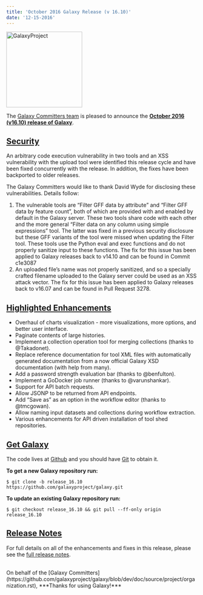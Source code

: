 ```yaml
---
title: 'October 2016 Galaxy Release (v 16.10)'
date: '12-15-2016'
---
```

<div class='right'><a href='http://getgalaxy.org'><img src="/src/images/Logos/GalaxyNewLogo_GalaxyProject_Trans.png" alt="GalaxyProject" width="200" /></a></div>

The [Galaxy Committers team](https://github.com/galaxyproject/galaxy/blob/dev/doc/source/project/organization.rst) is pleased to announce the **[October 2016 (v16.10) release of Galaxy](https://docs.galaxyproject.org/en/master/releases/16.10_announce.html)**.

## [Security](https://docs.galaxyproject.org/en/master/releases/16.10_announce.html#security)

An arbitrary code execution vulnerability in two tools and an XSS vulnerability
with the upload tool were identified this release cycle and have been fixed
concurrently with the release. In addition, the fixes have been backported to
older releases.

The Galaxy Committers would like to thank David Wyde for disclosing these
vulnerabilities. Details follow:

1. The vulnerable tools are “Filter GFF data by attribute” and “Filter GFF data
   by feature count”, both of which are provided with and enabled by default in
   the Galaxy server. These two tools share code with each other and the more
   general “Filter data on any column using simple expressions” tool. The
   latter was fixed in a previous security disclosure but these GFF variants of
   the tool were missed when updating the Filter tool. These tools use the
   Python eval and exec functions and do not properly sanitize input to these
   functions. The fix for this issue has been applied to Galaxy releases back
   to v14.10 and can be found in Commit c1e3087
2. An uploaded file’s name was not properly sanitized, and so a specially
   crafted filename uploaded to the Galaxy server could be used as an XSS
   attack vector. The fix for this issue has been applied to Galaxy releases
   back to v16.07 and can be found in Pull Request 3278.

## [Highlighted Enhancements](https://docs.galaxyproject.org/en/master/releases/16.10_announce.html#highlighted-enhancements)

* Overhaul of charts visualization - more visualizations, more options, and better user interface.
* Paginate contents of large histories.
* Implement a collection operation tool for merging collections (thanks to @Takadonet).
* Replace reference documentation for tool XML files with automatically generated documentation from a now official Galaxy XSD documentation (with help from many).
* Add a password strength evaluation bar (thanks to @benfulton).
* Implement a GoDocker job runner (thanks to @varunshankar).
* Support for API batch requests.
* Allow JSONP to be returned from API endpoints.
* Add “Save as” as an option in the workflow editor (thanks to @tmcgowan).
* Allow naming input datasets and collections during workflow extraction.
* Various enhancements for API driven installation of tool shed repositories.

## [Get Galaxy](http://getgalaxy.org)

The code lives at [Github](https://github.com/galaxyproject/galaxy) and you should have [Git](https://git-scm.com/) to obtain it.

**To get a new Galaxy repository run:**
```console
$ git clone -b release_16.10 https://github.com/galaxyproject/galaxy.git
```

**To update an existing Galaxy repository run:**
```console
$ git checkout release_16.10 && git pull --ff-only origin release_16.10
```

## [Release Notes](https://docs.galaxyproject.org/en/master/releases/16.10_announce.html)

For full details on all of the enhancements and fixes in this release, please see the [full release notes](https://docs.galaxyproject.org/en/master/releases/16.10_announce.html).

<br />
On behalf of the [Galaxy Committers](https://github.com/galaxyproject/galaxy/blob/dev/doc/source/project/organization.rst), ***Thanks for using Galaxy!***
